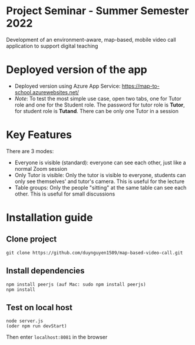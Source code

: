 # Project Seminar - Summer Semester 2022

Development of an environment-aware, map-based, mobile video call application to support digital teaching

# Deployed version of the app

- Deployed version using Azure App Service: https://map-to-school.azurewebsites.net/
- _Note_: To test the most simple use case, open two tabs, one for Tutor role and one for the Student role. The password for tutor role is **Tutor**, for student role is **Tutand**. There can be only one Tutor in a session

# Key Features

There are 3 modes:

- Everyone is visible (standard): everyone can see each other, just like a normal Zoom session
- Only Tutor is visible: Only the tutor is visible to everyone, students can only see themselves' and tutor's camera. This is useful for the lecture
- Table groups: Only the people "sitting" at the same table can see each other. This is useful for small discussions

# Installation guide

## Clone project

```
git clone https://github.com/duynguyen1509/map-based-video-call.git
```

## Install dependencies

```
npm install peerjs (auf Mac: sudo npm install peerjs)
npm install
```

## Test on local host

```
node server.js
(oder npm run devStart)
```

Then enter `localhost:8081` in the browser
